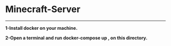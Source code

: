 # Minecraft-Server
----------------------------------------
**1-Install docker on your machine.**

**2-Open a terminal and run docker-compose up , on this directory.**
